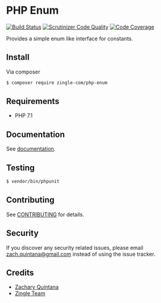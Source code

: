 # PHP Enum

[![Build Status](https://travis-ci.org/Zingle/PHP-Enum.svg?branch=master)](https://travis-ci.org/Zingle/PHP-Enum)
[![Scrutinizer Code Quality](https://scrutinizer-ci.com/g/Zingle/PHP-Enum/badges/quality-score.png?b=master)](https://scrutinizer-ci.com/g/Zingle/PHP-Enum/?branch=master)
[![Code Coverage](https://scrutinizer-ci.com/g/Zingle/PHP-Enum/badges/coverage.png?b=master)](https://scrutinizer-ci.com/g/Zingle/PHP-Enum/?branch=master)

Provides a simple enum like interface for constants. 

## Install

Via composer

~~~ bash
$ composer require zingle-com/php-enum
~~~

## Requirements

- PHP 7.1

## Documentation

See [documentation](docs/index.md).

## Testing

~~~ bash
$ vendor/bin/phpunit
~~~

## Contributing

See [CONTRIBUTING](CONTRIBUTING.md) for details.

## Security

If you discover any security related issues, please email zach.quintana@gmail.com instead of using the issue tracker.

## Credits

- [Zachary Quintana](https://github.com/zquintana)
- [Zingle Team](https://github.com/Zingle)
